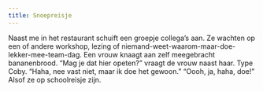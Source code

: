 ```yaml
---
title: Snoepreisje
---
```

Naast me in het restaurant schuift een groepje collega’s aan. Ze wachten op een of andere workshop, lezing of niemand-weet-waarom-maar-doe-lekker-mee-team-dag. Een vrouw knaagt aan zelf meegebracht bananenbrood. “Mag je dat hier opeten?” vraagt de vrouw naast haar. Type Coby. “Haha, nee vast niet, maar ik doe het gewoon.” “Oooh, ja, haha, doe!” Alsof ze op schoolreisje zijn.

